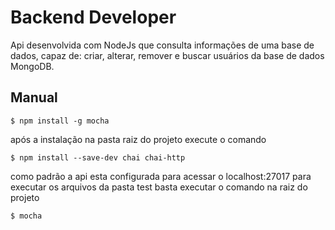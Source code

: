 # Backend Developer

Api desenvolvida com NodeJs que consulta informações de uma base de dados, capaz de:
criar, alterar, remover e buscar usuários da base de dados MongoDB.

## Manual 

`$ npm install -g mocha` 

após a instalação na pasta raiz do projeto execute o comando 

`$ npm install --save-dev chai chai-http` 

como padrão a api esta configurada para acessar o localhost:27017 para executar os arquivos da pasta test basta executar o comando na raiz do projeto

`$ mocha` 

